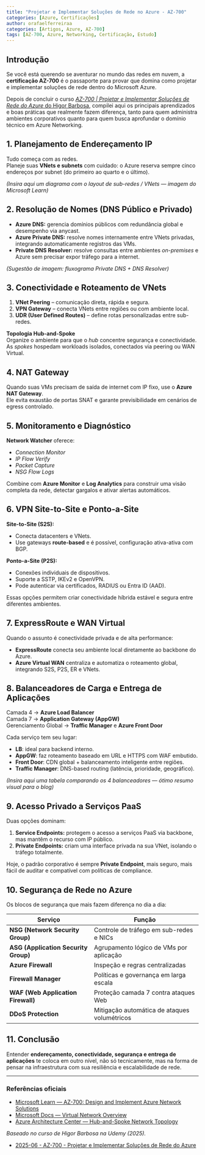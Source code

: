 ```yaml
---
title: "Projetar e Implementar Soluções de Rede no Azure - AZ-700"
categories: [Azure, Certificações]
author: orafaelferreiraa
categories: [Artigos, Azure, AZ-700]
tags: [AZ-700, Azure, Networking, Certificação, Estudo]
---
```


## Introdução

Se você está querendo se aventurar no mundo das redes em nuvem, a **certificação AZ-700** é o passaporte para provar que domina como projetar e implementar soluções de rede dentro do Microsoft Azure.

Depois de concluir o curso [*AZ-700 | Projetar e Implementar Soluções de Rede do Azure* do Higor Barbosa](https://www.udemy.com/course/az-700-vnet/), compilei aqui os principais aprendizados e boas práticas que realmente fazem diferença, tanto para quem administra ambientes corporativos quanto para quem busca aprofundar o domínio técnico em Azure Networking.


## 1. Planejamento de Endereçamento IP

Tudo começa com as redes.  
Planeje suas **VNets e subnets** com cuidado: o Azure reserva sempre cinco endereços por subnet (do primeiro ao quarto e o último).  

*(Insira aqui um diagrama com o layout de sub-redes / VNets — imagem do Microsoft Learn)*


## 2. Resolução de Nomes (DNS Público e Privado)

- **Azure DNS:** gerencia domínios públicos com redundância global e desempenho via anycast.  
- **Azure Private DNS:** resolve nomes internamente entre VNets privadas, integrando automaticamente registros das VMs.  
- **Private DNS Resolver:** resolve consultas entre ambientes *on-premises* e Azure sem precisar expor tráfego para a internet.

*(Sugestão de imagem: fluxograma Private DNS + DNS Resolver)*


## 3. Conectividade e Roteamento de VNets

1. **VNet Peering** – comunicação direta, rápida e segura.  
2. **VPN Gateway** – conecta VNets entre regiões ou com ambiente local.  
3. **UDR (User Defined Routes)** – define rotas personalizadas entre sub-redes.

**Topologia Hub-and-Spoke**  
Organize o ambiente para que o *hub* concentre segurança e conectividade. As *spokes* hospedam workloads isolados, conectados via peering ou WAN Virtual.

## 4. NAT Gateway

Quando suas VMs precisam de saída de internet com IP fixo, use o **Azure NAT Gateway**.  
Ele evita exaustão de portas SNAT e garante previsibilidade em cenários de egress controlado.

## 5. Monitoramento e Diagnóstico

**Network Watcher** oferece:
- *Connection Monitor*  
- *IP Flow Verify*  
- *Packet Capture*  
- *NSG Flow Logs*

Combine com **Azure Monitor** e **Log Analytics** para construir uma visão completa da rede, detectar gargalos e ativar alertas automáticos.

## 6. VPN Site-to-Site e Ponto-a-Site

**Site-to-Site (S2S):**
- Conecta datacenters e VNets.  
- Use gateways **route-based** e é possível, configuração ativa-ativa com BGP.  

**Ponto-a-Site (P2S):**
- Conexões individuais de dispositivos.  
- Suporte a SSTP, IKEv2 e OpenVPN.  
- Pode autenticar via certificados, RADIUS ou Entra ID (AAD).

Essas opções permitem criar conectividade híbrida estável e segura entre diferentes ambientes.

## 7. ExpressRoute e WAN Virtual

Quando o assunto é conectividade privada e de alta performance:
- **ExpressRoute** conecta seu ambiente local diretamente ao backbone do Azure.
- **Azure Virtual WAN** centraliza e automatiza o roteamento global, integrando S2S, P2S, ER e VNets.

## 8. Balanceadores de Carga e Entrega de Aplicações

Camada 4 → **Azure Load Balancer**  
Camada 7 → **Application Gateway (AppGW)**  
Gerenciamento Global → **Traffic Manager** e **Azure Front Door**

Cada serviço tem seu lugar:
- **LB**: ideal para backend interno.  
- **AppGW**: faz roteamento baseado em URL e HTTPS com WAF embutido.  
- **Front Door**: CDN global + balanceamento inteligente entre regiões.  
- **Traffic Manager**: DNS-based routing (latência, prioridade, geográfico).

*(Insira aqui uma tabela comparando os 4 balanceadores — ótimo resumo visual para o blog)*

## 9. Acesso Privado a Serviços PaaS

Duas opções dominam:
1. **Service Endpoints:** protegem o acesso a serviços PaaS via backbone, mas mantêm o recurso com IP público.  
2. **Private Endpoints:** criam uma interface privada na sua VNet, isolando o tráfego totalmente.

Hoje, o padrão corporativo é sempre **Private Endpoint**, mais seguro, mais fácil de auditar e compatível com políticas de compliance.

## 10. Segurança de Rede no Azure

Os blocos de segurança que mais fazem diferença no dia a dia:

| Serviço | Função |
|----------|--------|
| **NSG (Network Security Group)** | Controle de tráfego em sub-redes e NICs |
| **ASG (Application Security Group)** | Agrupamento lógico de VMs por aplicação |
| **Azure Firewall** | Inspeção e regras centralizadas |
| **Firewall Manager** | Políticas e governança em larga escala |
| **WAF (Web Application Firewall)** | Proteção camada 7 contra ataques Web |
| **DDoS Protection** | Mitigação automática de ataques volumétricos |

## 11. Conclusão

Entender **endereçamento, conectividade, segurança e entrega de aplicações** te coloca em outro nível, não só tecnicamente, mas na forma de pensar na infraestrutura com sua resiliência e escalabilidade de rede.

---

### Referências oficiais

- [Microsoft Learn — AZ-700: Design and Implement Azure Network Solutions](https://learn.microsoft.com/certifications/exams/az-700/)
- [Microsoft Docs — Virtual Network Overview](https://learn.microsoft.com/azure/virtual-network/virtual-networks-overview)
- [Azure Architecture Center — Hub-and-Spoke Network Topology](https://learn.microsoft.com/azure/architecture/reference-architectures/hybrid-networking/hub-spoke)

*Baseado no curso de Higor Barbosa na Udemy (2025).*


- [2025-06 - AZ-700 - Projetar e Implementar Soluções de Rede do Azure](https://www.udemy.com/certificate/UC-49bfc006-aeb5-476d-8083-229aac73cd8f/)